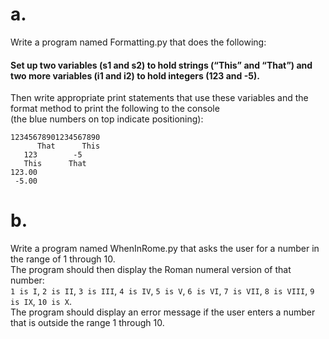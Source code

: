 # a.  
Write a program named Formatting.py that does the following:  
#### Set up two variables (s1 and s2) to hold strings (“This” and “That”) and two more variables (i1 and i2) to hold integers (123 and -5).  
Then write appropriate print statements that use these variables and the format method to print the following to the console  
(the blue numbers on top indicate positioning):
```
12345678901234567890
      That      This
   123        -5    
   This      That   
123.00
 -5.00 
```  

# b.  
Write a program named WhenInRome.py that asks the user for a number in the range of 1 through 10.  
The program should then display the Roman numeral version of that number:  
`1 is I`, `2 is II`, `3 is III`, `4 is IV`, `5 is V`, `6 is VI`, `7 is VII`, `8 is VIII`, `9 is IX`, `10 is X`.  
The program should display an error message if the user enters a number that is outside the range 1 through 10.

